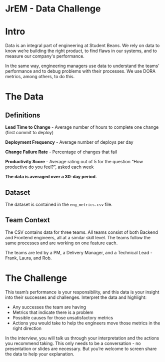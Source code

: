 # JrEM - Data Challenge

# Intro

Data is an integral part of engineering at Student Beans. We rely on data to know we’re building the right product, to find flaws in our systems, and to measure our company's performance. 

In the same way, engineering managers use data to understand the teams’ performance and to debug problems with their processes. We use DORA metrics, among others, to do this. 

# The Data

## Definitions

**Lead Time to Change** - Average number of hours to complete one change (first commit to deploy)

**Deployment Frequency** - Average number of deploys per day

**Change Failure Rate** - Percentage of changes that fail

**Productivity Score** - Average rating out of 5 for the question “How productive do you feel?”, asked each week

**The data is averaged over a 30-day period.**

## Dataset

The dataset is contained in the `eng_metrics.csv` file.

## Team Context

The CSV contains data for three teams. All teams consist of both Backend and Frontend engineers, all at a similar skill level. The teams follow the same processes and are working on one feature each.

The teams are led by a PM, a Delivery Manager, and a Technical Lead - Frank, Laura, and Rob.

# The Challenge

This team’s performance is your responsibility, and this data is your insight into their successes and challenges. Interpret the data and highlight:

- Any successes the team are having
- Metrics that indicate there is a problem
- Possible causes for those unsatisfactory metrics
- Actions you would take to help the engineers move those metrics in the right direction

In the interview, you will talk us through your interpretation and the actions you recommend taking. This only needs to be a conversation - no presentation or slides are necessary. But you’re welcome to screen share the data to help your explanation.